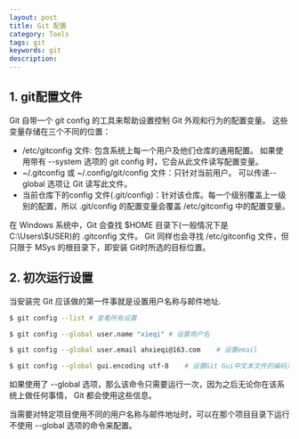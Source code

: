 ```yaml
---
layout: post
title: Git 配置
category: Tools
tags: git
keywords: git
description:
---
```


## 1. git配置文件

Git 自带一个 git config 的工具来帮助设置控制 Git 外观和行为的配置变量。
这些变量存储在三个不同的位置：
- /etc/gitconfig 文件: 包含系统上每一个用户及他们仓库的通用配置。 如果使用带有 --system 选项的 git config 时，它会从此文件读写配置变量。
- ~/.gitconfig 或 ~/.config/git/config 文件：只针对当前用户。 可以传递--global 选项让 Git 读写此文件。
- 当前仓库下的config 文件(.git/config)：针对该仓库。每一个级别覆盖上一级别的配置，所以 .git/config 的配置变量会覆盖 /etc/gitconfig 中的配置变量。

在 Windows 系统中，Git 会查找 \$HOME 目录下(一般情况下是 C:\Users\\$USER)的 .gitconfig 文件。 Git 同样也会寻找 /etc/gitconfig 文件，但只限于 MSys 的根目录下，即安装 Git时所选的目标位置。

## 2. 初次运行设置

当安装完 Git 应该做的第一件事就是设置用户名称与邮件地址.
```bash
$ git config --list # 查看所有设置

$ git config --global user.name "xieqi" # 设置用户名

$ git config --global user.email ahxieqi@163.com    # 设置email

$ git config --global gui.encoding utf-8    # 设置Git Gui中文本文件的编码方式
```
如果使用了 --global 选项，那么该命令只需要运行一次，因为之后无论你在该系统上做任何事情， Git 都会使用这些信息。

当需要对特定项目使用不同的用户名称与邮件地址时，可以在那个项目目录下运行不使用 --global 选项的命令来配置。